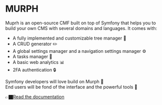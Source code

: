 # MURPH

Muprh is an open-source CMF built on top of Symfony that helps you to build your own CMS with several domains and languages. It comes with:

* A fully implemented and customizable tree manager 🌳
* A CRUD generator ✏️
* A global settings manager and a navigation settings manager ⚙️
* A tasks manager 🧹
* A basic web analytics 📊
* 2FA authentication 🔒

Symfony developers will love build on Murph 🧪  
End users will be fond of the interface and the powerful tools 💜

👉🏿[Read the documentation](https://doc.murph-project.org/)
